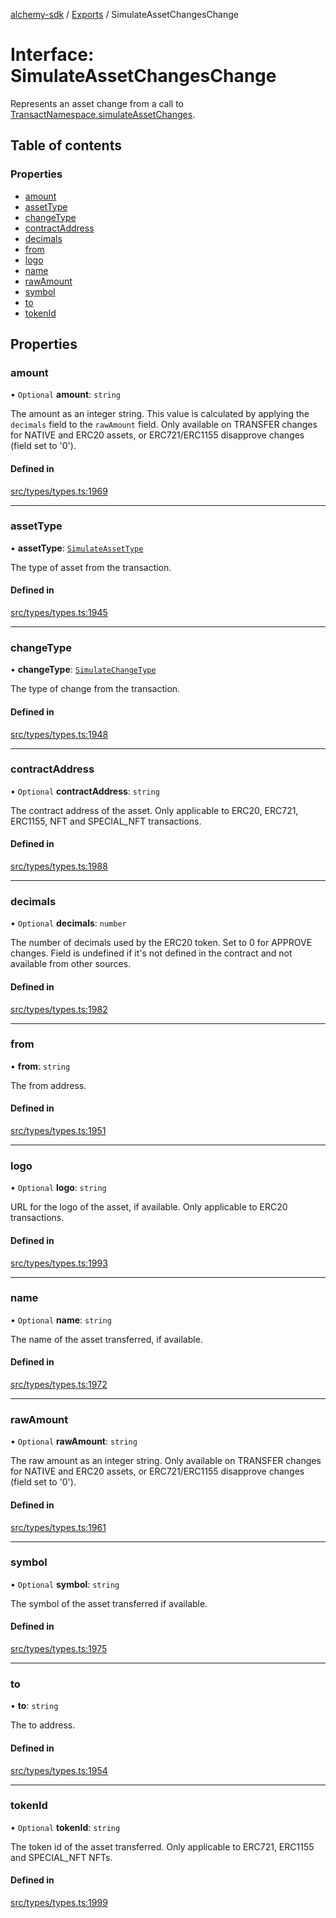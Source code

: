 [alchemy-sdk](../README.md) / [Exports](../modules.md) / SimulateAssetChangesChange

# Interface: SimulateAssetChangesChange

Represents an asset change from a call to
[TransactNamespace.simulateAssetChanges](../classes/TransactNamespace.md#simulateassetchanges).

## Table of contents

### Properties

- [amount](SimulateAssetChangesChange.md#amount)
- [assetType](SimulateAssetChangesChange.md#assettype)
- [changeType](SimulateAssetChangesChange.md#changetype)
- [contractAddress](SimulateAssetChangesChange.md#contractaddress)
- [decimals](SimulateAssetChangesChange.md#decimals)
- [from](SimulateAssetChangesChange.md#from)
- [logo](SimulateAssetChangesChange.md#logo)
- [name](SimulateAssetChangesChange.md#name)
- [rawAmount](SimulateAssetChangesChange.md#rawamount)
- [symbol](SimulateAssetChangesChange.md#symbol)
- [to](SimulateAssetChangesChange.md#to)
- [tokenId](SimulateAssetChangesChange.md#tokenid)

## Properties

### amount

• `Optional` **amount**: `string`

The amount as an integer string. This value is calculated by applying the
`decimals` field to the `rawAmount` field. Only available on TRANSFER
changes for NATIVE and ERC20 assets, or ERC721/ERC1155 disapprove changes
(field set to '0').

#### Defined in

[src/types/types.ts:1969](https://github.com/alchemyplatform/alchemy-sdk-js/blob/e05babb/src/types/types.ts#L1969)

___

### assetType

• **assetType**: [`SimulateAssetType`](../enums/SimulateAssetType.md)

The type of asset from the transaction.

#### Defined in

[src/types/types.ts:1945](https://github.com/alchemyplatform/alchemy-sdk-js/blob/e05babb/src/types/types.ts#L1945)

___

### changeType

• **changeType**: [`SimulateChangeType`](../enums/SimulateChangeType.md)

The type of change from the transaction.

#### Defined in

[src/types/types.ts:1948](https://github.com/alchemyplatform/alchemy-sdk-js/blob/e05babb/src/types/types.ts#L1948)

___

### contractAddress

• `Optional` **contractAddress**: `string`

The contract address of the asset. Only applicable to ERC20, ERC721,
ERC1155, NFT and SPECIAL_NFT transactions.

#### Defined in

[src/types/types.ts:1988](https://github.com/alchemyplatform/alchemy-sdk-js/blob/e05babb/src/types/types.ts#L1988)

___

### decimals

• `Optional` **decimals**: `number`

The number of decimals used by the ERC20 token. Set to 0 for APPROVE
changes. Field is undefined if it's not defined in the contract and not
available from other sources.

#### Defined in

[src/types/types.ts:1982](https://github.com/alchemyplatform/alchemy-sdk-js/blob/e05babb/src/types/types.ts#L1982)

___

### from

• **from**: `string`

The from address.

#### Defined in

[src/types/types.ts:1951](https://github.com/alchemyplatform/alchemy-sdk-js/blob/e05babb/src/types/types.ts#L1951)

___

### logo

• `Optional` **logo**: `string`

URL for the logo of the asset, if available. Only applicable to ERC20 transactions.

#### Defined in

[src/types/types.ts:1993](https://github.com/alchemyplatform/alchemy-sdk-js/blob/e05babb/src/types/types.ts#L1993)

___

### name

• `Optional` **name**: `string`

The name of the asset transferred, if available.

#### Defined in

[src/types/types.ts:1972](https://github.com/alchemyplatform/alchemy-sdk-js/blob/e05babb/src/types/types.ts#L1972)

___

### rawAmount

• `Optional` **rawAmount**: `string`

The raw amount as an integer string. Only available on TRANSFER changes for
NATIVE and ERC20 assets, or ERC721/ERC1155 disapprove changes (field set to
'0').

#### Defined in

[src/types/types.ts:1961](https://github.com/alchemyplatform/alchemy-sdk-js/blob/e05babb/src/types/types.ts#L1961)

___

### symbol

• `Optional` **symbol**: `string`

The symbol of the asset transferred if available.

#### Defined in

[src/types/types.ts:1975](https://github.com/alchemyplatform/alchemy-sdk-js/blob/e05babb/src/types/types.ts#L1975)

___

### to

• **to**: `string`

The to address.

#### Defined in

[src/types/types.ts:1954](https://github.com/alchemyplatform/alchemy-sdk-js/blob/e05babb/src/types/types.ts#L1954)

___

### tokenId

• `Optional` **tokenId**: `string`

The token id of the asset transferred. Only applicable to ERC721,
ERC1155 and SPECIAL_NFT NFTs.

#### Defined in

[src/types/types.ts:1999](https://github.com/alchemyplatform/alchemy-sdk-js/blob/e05babb/src/types/types.ts#L1999)
